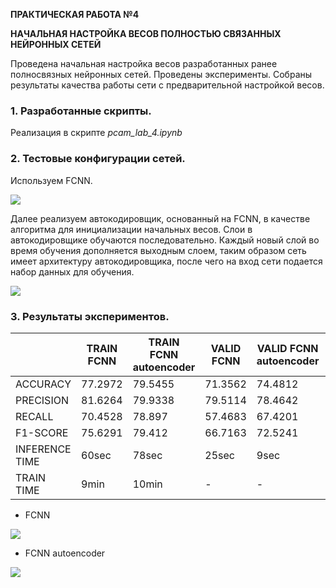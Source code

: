 **ПРАКТИЧЕСКАЯ РАБОТА №4**


**НАЧАЛЬНАЯ НАСТРОЙКА ВЕСОВ ПОЛНОСТЬЮ СВЯЗАННЫХ НЕЙРОННЫХ СЕТЕЙ**

Проведена начальная настройка весов разработанных ранее полносвязных нейронных сетей. Проведены эксперименты. Собраны результаты качества работы сети с предварительной настройкой весов.

### 1. Разработанные скрипты.

Реализация в скрипте *pcam_lab_4.ipynb*


### 2. Тестовые конфигурации сетей.


Используем FCNN.

![](../images/lab4_model1.png)

Далее реализуем автокодировщик, основанный на FCNN, в качестве алгоритма для инициализации начальных весов.
Слои в автокодировщике обучаются последовательно. Каждый новый слой во время обучения дополняется выходным слоем, таким образом сеть имеет архитектуру автокодировщика, после чего на вход сети подается набор данных для обучения.


![](../images/lab4_model2.png)

### 3. Результаты экспериментов.


|   | TRAIN FCNN | TRAIN FCNN autoencoder | VALID FCNN | VALID FCNN autoencoder | TEST FCNN | TEST FCNN autoencoder |
| ------------ | ------------ | ------------ | ------------ | ------------ | ------------ | ------------ |
| ACCURACY | 77.2972 | 79.5455 | 71.3562 | 74.4812 | 68.0786 | 73.3856 |
| PRECISION | 81.6264 | 79.9338 | 79.5114 | 78.4642 | 76.893 | 77.378 |
| RECALL | 70.4528 | 78.897 | 57.4683 | 67.4201 | 51.6517 | 66.0621 |
| F1-SCORE | 75.6291 | 79.412 | 66.7163 | 72.5241 | 61.7941 | 71.2737 |
| INFERENCE TIME | 60sec | 78sec | 25sec | 9sec | 8sec | 9sec |
| TRAIN TIME | 9min | 10min | - | - | - | - |




- FCNN

![](../images/lab4_model1_loss_acc.png)




- FCNN autoencoder

![](../images/lab4_model2_loss_acc.png)


